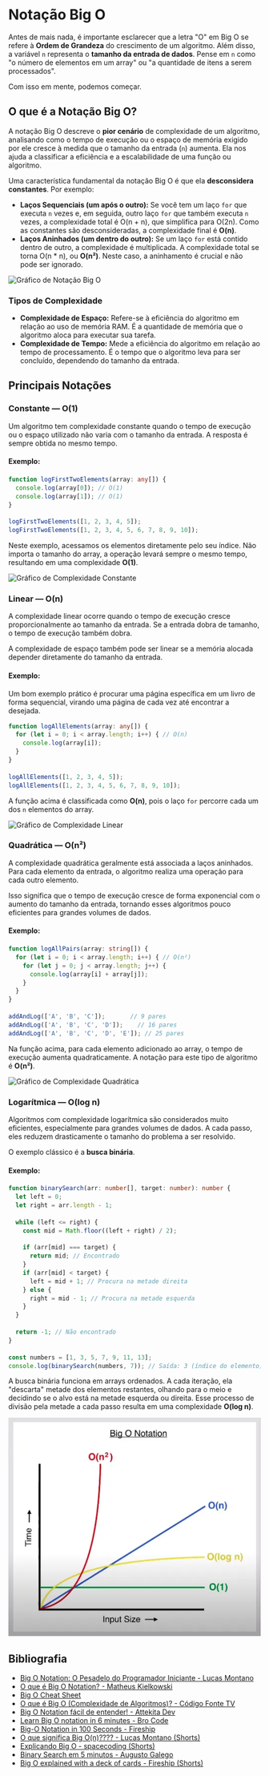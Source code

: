 # Notação Big O

Antes de mais nada, é importante esclarecer que a letra "O" em Big O se refere à **Ordem de Grandeza** do crescimento de um algoritmo. Além disso, a variável `n` representa o **tamanho da entrada de dados**. Pense em `n` como "o número de elementos em um array" ou "a quantidade de itens a serem processados".

Com isso em mente, podemos começar.

## O que é a Notação Big O?

A notação Big O descreve o **pior cenário** de complexidade de um algoritmo, analisando como o tempo de execução ou o espaço de memória exigido por ele cresce à medida que o tamanho da entrada (`n`) aumenta. Ela nos ajuda a classificar a eficiência e a escalabilidade de uma função ou algoritmo.

Uma característica fundamental da notação Big O é que ela **desconsidera constantes**. Por exemplo:

- **Laços Sequenciais (um após o outro):** Se você tem um laço `for` que executa `n` vezes e, em seguida, outro laço `for` que também executa `n` vezes, a complexidade total é O(n + n), que simplifica para O(2n). Como as constantes são desconsideradas, a complexidade final é **O(n)**.
- **Laços Aninhados (um dentro do outro):** Se um laço `for` está contido dentro de outro, a complexidade é multiplicada. A complexidade total se torna O(n * n), ou **O(n²)**. Neste caso, a aninhamento é crucial e não pode ser ignorado.

![Gráfico de Notação Big O](big-o-notation-chart.png)

### Tipos de Complexidade

- **Complexidade de Espaço:** Refere-se à eficiência do algoritmo em relação ao uso de memória RAM. É a quantidade de memória que o algoritmo aloca para executar sua tarefa.
- **Complexidade de Tempo:** Mede a eficiência do algoritmo em relação ao tempo de processamento. É o tempo que o algoritmo leva para ser concluído, dependendo do tamanho da entrada.

## Principais Notações

### Constante — O(1)

Um algoritmo tem complexidade constante quando o tempo de execução ou o espaço utilizado não varia com o tamanho da entrada. A resposta é sempre obtida no mesmo tempo.

#### Exemplo:

```ts
function logFirstTwoElements(array: any[]) {
  console.log(array[0]); // O(1)
  console.log(array[1]); // O(1)
}

logFirstTwoElements([1, 2, 3, 4, 5]);
logFirstTwoElements([1, 2, 3, 4, 5, 6, 7, 8, 9, 10]);
```

Neste exemplo, acessamos os elementos diretamente pelo seu índice. Não importa o tamanho do array, a operação levará sempre o mesmo tempo, resultando em uma complexidade **O(1)**.

![Gráfico de Complexidade Constante](constant-o-1.png)

### Linear — O(n)

A complexidade linear ocorre quando o tempo de execução cresce proporcionalmente ao tamanho da entrada. Se a entrada dobra de tamanho, o tempo de execução também dobra.

A complexidade de espaço também pode ser linear se a memória alocada depender diretamente do tamanho da entrada.

#### Exemplo:

Um bom exemplo prático é procurar uma página específica em um livro de forma sequencial, virando uma página de cada vez até encontrar a desejada.

```ts
function logAllElements(array: any[]) {
  for (let i = 0; i < array.length; i++) { // O(n)
    console.log(array[i]);
  }
}

logAllElements([1, 2, 3, 4, 5]);
logAllElements([1, 2, 3, 4, 5, 6, 7, 8, 9, 10]);
```

A função acima é classificada como **O(n)**, pois o laço `for` percorre cada um dos `n` elementos do array.

![Gráfico de Complexidade Linear](linear-o-n.png)

### Quadrática — O(n²)

A complexidade quadrática geralmente está associada a laços aninhados. Para cada elemento da entrada, o algoritmo realiza uma operação para cada outro elemento.

Isso significa que o tempo de execução cresce de forma exponencial com o aumento do tamanho da entrada, tornando esses algoritmos pouco eficientes para grandes volumes de dados.

#### Exemplo:

```ts
function logAllPairs(array: string[]) {
  for (let i = 0; i < array.length; i++) { // O(n²)
    for (let j = 0; j < array.length; j++) {
      console.log(array[i] + array[j]);
    }
  }
}

addAndLog(['A', 'B', 'C']);       // 9 pares
addAndLog(['A', 'B', 'C', 'D']);    // 16 pares
addAndLog(['A', 'B', 'C', 'D', 'E']); // 25 pares
```

Na função acima, para cada elemento adicionado ao array, o tempo de execução aumenta quadraticamente. A notação para este tipo de algoritmo é **O(n²)**.

![Gráfico de Complexidade Quadrática](quadratic-o-n2.png)

### Logarítmica — O(log n)

Algoritmos com complexidade logarítmica são considerados muito eficientes, especialmente para grandes volumes de dados. A cada passo, eles reduzem drasticamente o tamanho do problema a ser resolvido.

O exemplo clássico é a **busca binária**.

#### Exemplo:

```ts
function binarySearch(arr: number[], target: number): number {
  let left = 0;
  let right = arr.length - 1;

  while (left <= right) {
    const mid = Math.floor((left + right) / 2);

    if (arr[mid] === target) {
      return mid; // Encontrado
    }
    if (arr[mid] < target) {
      left = mid + 1; // Procura na metade direita
    } else {
      right = mid - 1; // Procura na metade esquerda
    }
  }

  return -1; // Não encontrado
}

const numbers = [1, 3, 5, 7, 9, 11, 13];
console.log(binarySearch(numbers, 7)); // Saída: 3 (índice do elemento)
```

A busca binária funciona em arrays ordenados. A cada iteração, ela "descarta" metade dos elementos restantes, olhando para o meio e decidindo se o alvo está na metade esquerda ou direita. Esse processo de divisão pela metade a cada passo resulta em uma complexidade **O(log n)**.

![Gráfico de Complexidade Logarítmica](../../assets/data-structures/big-o-notation/logarithmic-o-log-n.png)

## Bibliografia

- [Big O Notation: O Pesadelo do Programador Iniciante - Lucas Montano](https://www.youtube.com/watch?v=GLKDo13920k)
- [O que é Big O Notation? - Matheus Kielkowski](https://medium.com/linkapi-solutions/o-que-%C3%A9-big-o-notation-32f171e4a045)
- [Big O Cheat Sheet](https://www.bigocheatsheet.com/)
- [O que é Big O (Complexidade de Algoritmos)? - Código Fonte TV](https://www.youtube.com/watch?v=QndXJL5ehS0)
- [Big O Notation fácil de entender! - Attekita Dev](https://youtu.be/FR44uWofQ7o)
- [Learn Big O notation in 6 minutes - Bro Code](https://youtu.be/XMUe3zFhM5c)
- [Big-O Notation in 100 Seconds - Fireship](https://youtu.be/2ZLl8JgPntc)
- [O que significa Big O(n)???? - Lucas Montano (Shorts)](https://www.youtube.com/shorts/aPhU-ZUYpeo?feature=share)
- [Explicando Big O - spacecoding (Shorts)](https://www.youtube.com/shorts/CyL-3ZhCwGo?feature=share)
- [Binary Search em 5 minutos - Augusto Galego](https://youtu.be/zSyV0VaTF3k)
- [Big O explained with a deck of cards - Fireship (Shorts)](https://www.youtube.com/shorts/WbF2bLbAUik?feature=share)